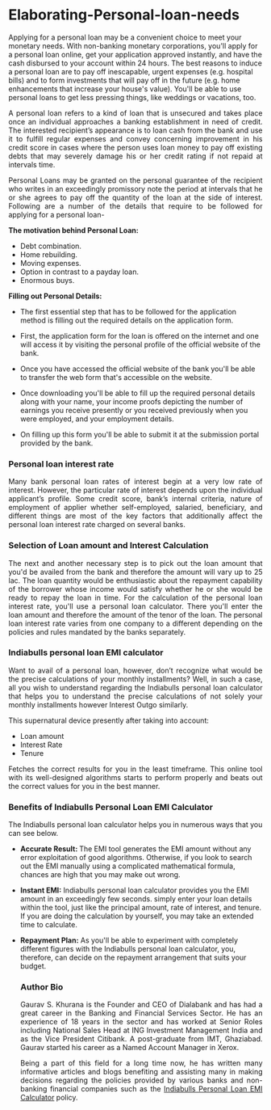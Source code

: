 # Elaborating-Personal-loan-needs
Applying for a personal loan may be a convenient choice to meet your monetary needs. With non-banking monetary corporations, you'll apply for a personal loan online, get your application approved instantly, and have the cash disbursed to your account within 24 hours. The best reasons to induce a personal loan are to pay off inescapable, urgent expenses (e.g. hospital bills) and to form investments that will pay off in the future (e.g. home enhancements that increase your house's value). You'll be able to use personal loans to get less pressing things, like weddings or vacations, too.
<p align="justify">A personal loan refers to a kind of loan that is unsecured and takes place once an individual approaches a banking establishment in need of credit. The interested recipient’s appearance is to loan cash from the bank and use it to fulfill regular expenses and convey concerning improvement in his credit score in cases where the person uses loan money to pay off existing debts that may severely damage his or her credit rating if not repaid at intervals time.

<p align="justify">Personal Loans may be granted on the personal guarantee of the recipient who writes in an exceedingly promissory note the period at intervals that he or she agrees to pay off the quantity of the loan at the side of interest. Following are a number of the details that require to be followed for applying for a personal loan-

<b>The motivation behind Personal Loan:</b>
<ul> <li>Debt combination. 
<li>Home rebuilding. 
<li>Moving expenses. 
<li>Option in contrast to a payday loan. 
<li>Enormous buys. </ul>

<p align="justify"><b>Filling out Personal Details:</b>
<p align="justify"><ul> <li>The first essential step that has to be followed for the application method is filling out the required details on the application form.
<p align="justify"><li>First, the application form for the loan is offered on the internet and one will access it by visiting the personal profile of the official website of the bank.
<p align="justify"><li>Once you have accessed the official website of the bank you'll be able to transfer the web form that's accessible on the website. 
<p align="justify"><li>Once downloading you'll be able to fill up the required personal details along with your name, your income proofs depicting the number of earnings you receive presently or you received previously when you were employed, and your employment details. 
<p align="justify"><li>On filling up this form you'll be able to submit it at the submission portal provided by the bank.</ul>
  
<h3><b>Personal loan interest rate</b><br></h3>
<p align="justify">Many bank personal loan rates of interest begin at a very low rate of interest. However, the particular rate of interest depends upon the individual applicant’s profile. Some credit score, bank’s internal criteria, nature of employment of applier whether self-employed, salaried, beneficiary, and different things are most of the key factors that additionally affect the personal loan interest rate charged on several banks.

<h3><b>Selection of Loan amount and Interest Calculation</b><br></h3>
<p align="justify">The next and another necessary step is to pick out the loan amount that you'd be availed from the bank and therefore the amount will vary up to 25 lac. The loan quantity would be enthusiastic about the repayment capability of the borrower whose income would satisfy whether he or she would be ready to repay the loan in time. For the calculation of the personal loan interest rate, you'll use a personal loan calculator. There you'll enter the loan amount and therefore the amount of the tenor of the loan. The personal loan interest rate varies from one company to a different depending on the policies and rules mandated by the banks separately.

<h3><b>Indiabulls personal loan EMI calculator</b><br></h3>
<p align="justify">Want to avail of a personal loan, however, don’t recognize what would be the precise calculations of your monthly installments? Well, in such a case, all you wish to understand regarding the Indiabulls personal loan calculator that helps you to understand the precise calculations of not solely your monthly installments however Interest Outgo similarly.

This supernatural device presently after taking into account:

<ul> <li>Loan amount
<li>Interest Rate
<li>Tenure</ul>
<p align="justify">Fetches the correct results for you in the least timeframe. This online tool with its well-designed algorithms starts to perform properly and beats out the correct values for you in the best manner.<br>
  
<h3><b>Benefits of Indiabulls Personal Loan EMI Calculator</b></h3>
  
The Indiabulls personal loan calculator helps you in numerous ways that you can see below.
<p align="justify"><b><ul> <li>Accurate Result: </b>The EMI tool generates the EMI amount without any error exploitation of good algorithms. Otherwise, if you look to search out the EMI manually using a complicated mathematical formula, chances are high that you may make out wrong.
  
<p align="justify"> <b><li>Instant EMI:</b> Indiabulls personal loan calculator provides you the EMI amount in an exceedingly few seconds. simply enter your loan details within the tool, just like the principal amount, rate of interest, and tenure. If you are doing the calculation by yourself, you may take an extended time to calculate.
   
<p align="justify"><b><li> Repayment Plan:</b> As you'll be able to experiment with completely different figures with the Indiabulls personal loan calculator, you, therefore, can decide on the repayment arrangement that suits your budget.<br>
<b><h3>Author Bio</h3></b>
<p align="justify">Gaurav S. Khurana is the Founder and CEO of Dialabank and has had a great career in the Banking and Financial Services Sector. He has an experience of 18 years in the sector and has worked at Senior Roles including National Sales Head at ING Investment Management India and as the Vice President Citibank. A post-graduate from IMT, Ghaziabad. Gaurav started his career as a Named Account Manager in Xerox.<br>
<p align="justify">Being a part of this field for a long time now, he has written many informative articles and blogs benefiting and assisting many in making decisions regarding the policies provided by various banks and non-banking financial companies such as the <a href="https://www.dialabank.com/personal-loan/indiabulls-personal-loan-emi-calculator/" > Indiabulls Personal Loan EMI Calculator</a> policy.

